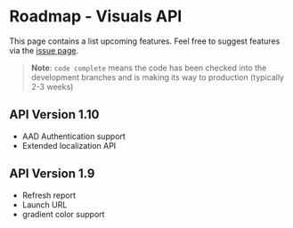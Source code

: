 # Roadmap - Visuals API

This page contains a list upcoming features. Feel free to suggest features via the [issue page](https://github.com/Microsoft/PowerBI-visuals/issues?q=is%3Aopen+is%3Aissue+label%3AFeature).

> **Note**: `code complete`  means the code has been checked into the development branches and is making its way to production (typically 2-3 weeks)

## API Version 1.10
* AAD Authentication support
* Extended localization API

## API Version 1.9
* Refresh report
* Launch URL
* gradient color support

